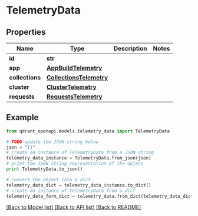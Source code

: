 # TelemetryData


## Properties
Name | Type | Description | Notes
------------ | ------------- | ------------- | -------------
**id** | **str** |  | 
**app** | [**AppBuildTelemetry**](AppBuildTelemetry.md) |  | 
**collections** | [**CollectionsTelemetry**](CollectionsTelemetry.md) |  | 
**cluster** | [**ClusterTelemetry**](ClusterTelemetry.md) |  | 
**requests** | [**RequestsTelemetry**](RequestsTelemetry.md) |  | 

## Example

```python
from qdrant_openapi.models.telemetry_data import TelemetryData

# TODO update the JSON string below
json = "{}"
# create an instance of TelemetryData from a JSON string
telemetry_data_instance = TelemetryData.from_json(json)
# print the JSON string representation of the object
print TelemetryData.to_json()

# convert the object into a dict
telemetry_data_dict = telemetry_data_instance.to_dict()
# create an instance of TelemetryData from a dict
telemetry_data_form_dict = telemetry_data.from_dict(telemetry_data_dict)
```
[[Back to Model list]](../README.md#documentation-for-models) [[Back to API list]](../README.md#documentation-for-api-endpoints) [[Back to README]](../README.md)


